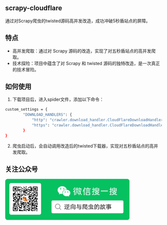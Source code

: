 ## scrapy-cloudflare
通过对Scrapy爬虫的twisted源码高并发改造，成功冲破5秒盾站点的屏障。

## 特点

- 高并发爬取：通过对 Scrapy 源码的改造，实现了对五秒盾站点的高并发爬取。
- 技术探险：项目中蕴含了对 Scrapy 和 twisted 源码的独特改造，是一次真正的技术冒险。

## 如何使用

1. 下载项目后，进入spider文件，添加以下命令：

```bash
custom_settings = {
        "DOWNLOAD_HANDLERS": {
            "http": "crawler.download_handler.CloudFlareDownloadHandler",
            "https": "crawler.download_handler.CloudFlareDownloadHandler",
        }
}
```
2. 爬虫启动后，会自动调用改造后的twisted下载器，实现对五秒盾站点的高并发爬取。

## 关注公众号
<img src="WechatIMG339.jpg" alt="Image" width="400"/>